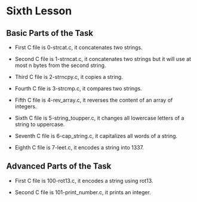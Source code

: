# Sixth Lesson

## Basic Parts of the Task

- First C file is 0-strcat.c, it concatenates two strings.

- Second C file is 1-strncat.c, it concatenates two strings but it will use at most n bytes from the second string.

- Third C file is 2-strncpy.c, it copies a string.

- Fourth C file is 3-strcmp.c, it compares two strings.

- Fifth C file is 4-rev_array.c, it reverses the content of an array of integers.

- Sixth C file is 5-string_toupper.c, it changes all lowercase letters of a string to uppercase.

- Seventh C file is 6-cap_string.c, it capitalizes all words of a string.

- Eighth C file is 7-leet.c, it encodes a string into 1337.

## Advanced Parts of the Task

- First C file is 100-rot13.c, it encodes a string using rot13.

- Second C file is 101-print_number.c, it prints an integer.

